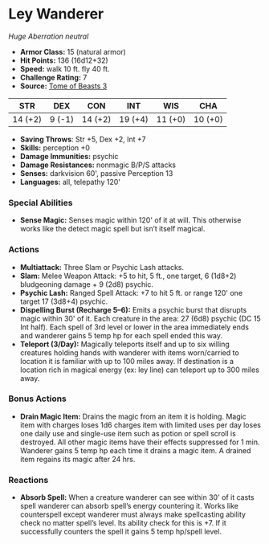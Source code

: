 # Ley Wanderer

*Huge* *Aberration* *neutral*

- **Armor Class:** 15 (natural armor)
- **Hit Points:** 136 (16d12+32)
- **Speed:** walk 10 ft. fly 40 ft.
- **Challenge Rating:** 7
- **Source:** [Tome of Beasts 3](https://koboldpress.com/kpstore/product/tome-of-beasts-2-for-5th-edition/)

| STR | DEX | CON | INT | WIS | CHA |
| --- | --- | --- | --- | --- | --- |
| 14 (+2) | 9 (-1) | 14 (+2) | 19 (+4) | 11 (+0) | 10 (+0) |

- **Saving Throws**: Str +5, Dex +2, Int +7
- **Skills:** perception +0
- **Damage Immunities:** psychic
- **Damage Resistances:** nonmagic B/P/S attacks
- **Senses:** darkvision 60', passive Perception 13
- **Languages:** all, telepathy 120'
### Special Abilities
- **Sense Magic:** Senses magic within 120' of it at will. This otherwise works like the detect magic spell but isn’t itself magical.
### Actions
- **Multiattack:** Three Slam or Psychic Lash attacks.
- **Slam:** Melee Weapon Attack: +5 to hit, 5 ft., one target, 6 (1d8+2) bludgeoning damage + 9 (2d8) psychic.
- **Psychic Lash:** Ranged Spell Attack: +7 to hit 5 ft. or range 120' one target 17 (3d8+4) psychic.
- **Dispelling Burst (Recharge 5–6):** Emits a psychic burst that disrupts magic within 30' of it. Each creature in the area: 27 (6d8) psychic (DC 15 Int half). Each spell of 3rd level or lower in the area immediately ends and wanderer gains 5 temp hp for each spell ended this way.
- **Teleport (3/Day):** Magically teleports itself and up to six willing creatures holding hands with wanderer with items worn/carried to location it is familiar with up to 100 miles away. If destination is a location rich in magical energy (ex: ley line) can teleport up to 300 miles away.
### Bonus Actions
- **Drain Magic Item:** Drains the magic from an item it is holding. Magic item with charges loses 1d6 charges item with limited uses per day loses one daily use and single-use item such as potion or spell scroll is destroyed. All other magic items have their effects suppressed for 1 min. Wanderer gains 5 temp hp each time it drains a magic item. A drained item regains its magic after 24 hrs.
### Reactions
- **Absorb Spell:** When a creature wanderer can see within 30' of it casts spell wanderer can absorb spell’s energy countering it. Works like counterspell except wanderer must always make spellcasting ability check no matter spell’s level. Its ability check for this is +7. If it successfully counters the spell it gains 5 temp hp/spell level.
